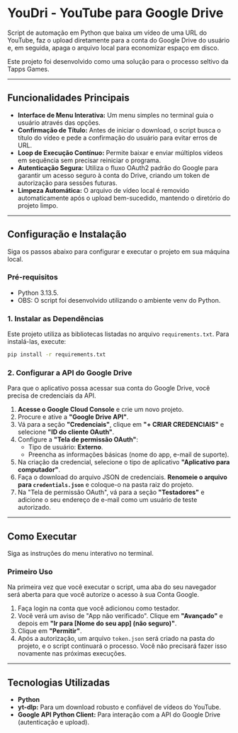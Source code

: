 # YouDri - YouTube para Google Drive

Script de automação em Python que baixa um vídeo de uma URL do YouTube, faz o upload diretamente para a conta do Google Drive do usuário e, em seguida, apaga o arquivo local para economizar espaço em disco.

Este projeto foi desenvolvido como uma solução para o processo seltivo da Tapps Games.

---

## Funcionalidades Principais

* **Interface de Menu Interativa:** Um menu simples no terminal guia o usuário através das opções.
* **Confirmação de Título:** Antes de iniciar o download, o script busca o título do vídeo e pede a confirmação do usuário para evitar erros de URL.
* **Loop de Execução Contínuo:** Permite baixar e enviar múltiplos vídeos em sequência sem precisar reiniciar o programa.
* **Autenticação Segura:** Utiliza o fluxo OAuth2 padrão do Google para garantir um acesso seguro à conta do Drive, criando um token de autorização para sessões futuras.
* **Limpeza Automática:** O arquivo de vídeo local é removido automaticamente após o upload bem-sucedido, mantendo o diretório do projeto limpo.

---

## Configuração e Instalação

Siga os passos abaixo para configurar e executar o projeto em sua máquina local.

### Pré-requisitos

* Python 3.13.5.
* OBS: O script foi desenvolvido utilizando o ambiente venv do Python.

### 1. Instalar as Dependências

Este projeto utiliza as bibliotecas listadas no arquivo `requirements.txt`. Para instalá-las, execute:

```bash
pip install -r requirements.txt
```

### 2. Configurar a API do Google Drive

Para que o aplicativo possa acessar sua conta do Google Drive, você precisa de credenciais da API.

1.  **Acesse o Google Cloud Console** e crie um novo projeto.
2.  Procure e ative a **"Google Drive API"**.
3.  Vá para a seção **"Credenciais"**, clique em **"+ CRIAR CREDENCIAIS"** e selecione **"ID do cliente OAuth"**.
4.  Configure a **"Tela de permissão OAuth"**:
    * Tipo de usuário: **Externo**.
    * Preencha as informações básicas (nome do app, e-mail de suporte).
5.  Na criação da credencial, selecione o tipo de aplicativo **"Aplicativo para computador"**.
6.  Faça o download do arquivo JSON de credenciais. **Renomeie o arquivo para `credentials.json`** e coloque-o na pasta raiz do projeto.
7.  Na "Tela de permissão OAuth", vá para a seção **"Testadores"** e adicione o seu endereço de e-mail como um usuário de teste autorizado.

---

## Como Executar

Siga as instruções do menu interativo no terminal.

### Primeiro Uso

Na primeira vez que você executar o script, uma aba do seu navegador será aberta para que você autorize o acesso à sua Conta Google.
1.  Faça login na conta que você adicionou como testador.
2.  Você verá um aviso de "App não verificado". Clique em **"Avançado"** e depois em **"Ir para [Nome do seu app] (não seguro)"**.
3.  Clique em **"Permitir"**.
4.  Após a autorização, um arquivo `token.json` será criado na pasta do projeto, e o script continuará o processo. Você não precisará fazer isso novamente nas próximas execuções.

---

## Tecnologias Utilizadas

* **Python**
* **yt-dlp:** Para um download robusto e confiável de vídeos do YouTube.
* **Google API Python Client:** Para interação com a API do Google Drive (autenticação e upload).
